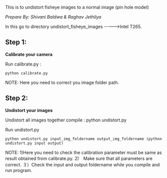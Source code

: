 
This is to undistort fisheye images to a normal image (pin hole model)

*Prepare By: Shivani Baldwa & Raghav Jethliya*

In this go to directory undistort_fisheye_images ----->Intel T265.

## Step 1:
**Calibrate your camera**

Run calibrate.py :
```
python calibrate.py
```

NOTE:
Here you need to correct you image folder path.
## Step 2:
**Undistort your images**

Undistort all images together
compile : python undistort.py

Run undistort.py
```
python undistort.py input_img_foldername output_img_foldername (python undistort.py input output)
```
NOTE:
1)Here you need to check the calibration parameter must be same as result obtained from calibrate.py.
2)　Make sure that all parameters are correct.
３）Check the input and output foldername while you compile and run program.
